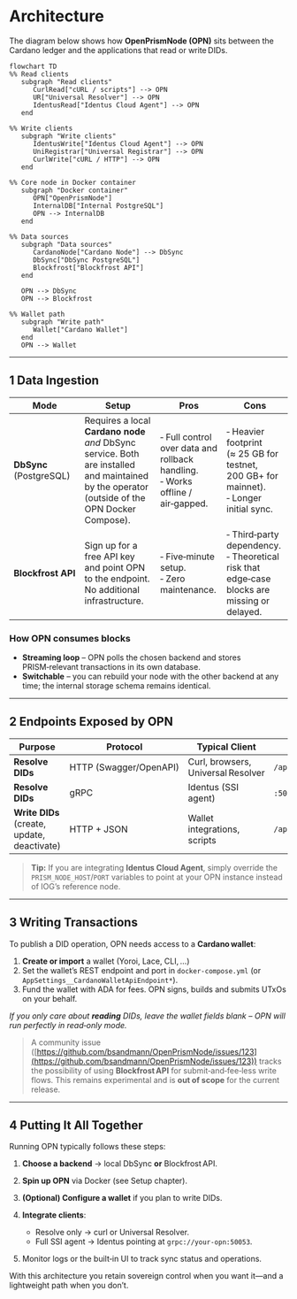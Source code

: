 # Architecture

The diagram below shows how **OpenPrismNode (OPN)** sits between the Cardano ledger and the applications that read or write DIDs.

```mermaid
flowchart TD
%% Read clients
   subgraph "Read clients"
      CurlRead["cURL / scripts"] --> OPN
      UR["Universal Resolver"] --> OPN
      IdentusRead["Identus Cloud Agent"] --> OPN
   end

%% Write clients
   subgraph "Write clients"
      IdentusWrite["Identus Cloud Agent"] --> OPN
      UniRegistrar["Universal Registrar"] --> OPN
      CurlWrite["cURL / HTTP"] --> OPN
   end

%% Core node in Docker container
   subgraph "Docker container"
      OPN["OpenPrismNode"]
      InternalDB["Internal PostgreSQL"]
      OPN --> InternalDB
   end

%% Data sources
   subgraph "Data sources"
      CardanoNode["Cardano Node"] --> DbSync
      DbSync["DbSync PostgreSQL"]
      Blockfrost["Blockfrost API"]
   end

   OPN --> DbSync
   OPN --> Blockfrost

%% Wallet path
   subgraph "Write path"
      Wallet["Cardano Wallet"]
   end
   OPN --> Wallet
````

---

## 1 Data Ingestion

| Mode                    | Setup                                                                                                                                          | Pros                                                                             | Cons                                                                                          |
| ----------------------- | ---------------------------------------------------------------------------------------------------------------------------------------------- | -------------------------------------------------------------------------------- | --------------------------------------------------------------------------------------------- |
| **DbSync** (PostgreSQL) | Requires a local **Cardano node** *and* DbSync service. Both are installed and maintained by the operator (outside of the OPN Docker Compose). | ‑ Full control over data and rollback handling.<br>‑ Works offline / air‑gapped. | ‑ Heavier footprint (≈ 25 GB for testnet, 200 GB+ for mainnet).<br>‑ Longer initial sync.     |
| **Blockfrost API**      | Sign up for a free API key and point OPN to the endpoint. No additional infrastructure.                                                        | ‑ Five‑minute setup.<br>‑ Zero maintenance.                                      | ‑ Third‑party dependency.<br>‑ Theoretical risk that edge‑case blocks are missing or delayed. |

### How OPN consumes blocks

* **Streaming loop** – OPN polls the chosen backend and stores PRISM‑relevant transactions in its own database.
* **Switchable** – you can rebuild your node with the other backend at any time; the internal storage schema remains identical.

---

## 2 Endpoints Exposed by OPN

| Purpose                                     | Protocol               | Typical Client                     | Path or Port                |
| ------------------------------------------- | ---------------------- | ---------------------------------- | --------------------------- |
| **Resolve DIDs**                            | HTTP (Swagger/OpenAPI) | Curl, browsers, Universal Resolver | `/api/v1/identifiers/{did}` |
| **Resolve DIDs**                            | gRPC                   | Identus (SSI agent)                | `:50053` (default)          |
| **Write DIDs** (create, update, deactivate) | HTTP + JSON            | Wallet integrations, scripts       | `/api/v1/operations/*`      |

> **Tip:** If you are integrating **Identus Cloud Agent**, simply override the `PRISM_NODE_HOST`/`PORT` variables to point at your OPN instance instead of IOG’s reference node.

---

## 3 Writing Transactions

To publish a DID operation, OPN needs access to a **Cardano wallet**:

1. **Create or import** a wallet (Yoroi, Lace, CLI, …)
2. Set the wallet’s REST endpoint and port in `docker‑compose.yml` (or `AppSettings__CardanoWalletApiEndpoint*`).
3. Fund the wallet with ADA for fees. OPN signs, builds and submits UTxOs on your behalf.

*If you only care about **reading** DIDs, leave the wallet fields blank – OPN will run perfectly in read‑only mode.*

> A community issue ([https://github.com/bsandmann/OpenPrismNode/issues/123](https://github.com/bsandmann/OpenPrismNode/issues/123)) tracks the possibility of using **Blockfrost API** for submit‑and‑fee‑less write flows. This remains experimental and is **out of scope** for the current release.

---

## 4 Putting It All Together

Running OPN typically follows these steps:

1. **Choose a backend** → local DbSync **or** Blockfrost API.
2. **Spin up OPN** via Docker (see Setup chapter).
3. **(Optional) Configure a wallet** if you plan to write DIDs.
4. **Integrate clients**:

    * Resolve only → curl or Universal Resolver.
    * Full SSI agent → Identus pointing at `grpc://your‑opn:50053`.
5. Monitor logs or the built‑in UI to track sync status and operations.

With this architecture you retain sovereign control when you want it—and a lightweight path when you don’t.
